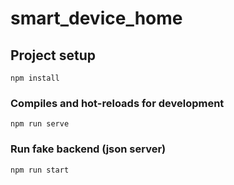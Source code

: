 # smart_device_home

## Project setup
```
npm install
```

### Compiles and hot-reloads for development
```
npm run serve
```

### Run fake backend (json server)
```
npm run start
```
